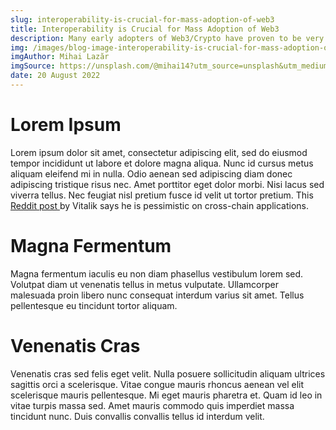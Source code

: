 ```yaml
---
slug: interoperability-is-crucial-for-mass-adoption-of-web3
title: Interoperability is Crucial for Mass Adoption of Web3
description: Many early adopters of Web3/Crypto have proven to be very religious about their preferred blockchain protocol. These people are often referred to as maximalists, and they generally believe that their preferred protocol will be the big winner when mass adoption hits, leaving all other protocols behind. In this blog, I talk about why I disagree with this and what I think a multi-chain future looks like.
img: /images/blog-image-interoperability-is-crucial-for-mass-adoption-of-web3.jpeg
imgAuthor: Mihai Lazăr
imgSource: https://unsplash.com/@mihai14?utm_source=unsplash&utm_medium=referral&utm_content=creditCopyText
date: 20 August 2022
---
```


# Lorem Ipsum

Lorem ipsum dolor sit amet, consectetur adipiscing elit, sed do eiusmod tempor incididunt ut labore et dolore magna aliqua. Nunc id cursus metus aliquam eleifend mi in nulla. Odio aenean sed adipiscing diam donec adipiscing tristique risus nec. Amet porttitor eget dolor morbi. Nisi lacus sed viverra tellus. Nec feugiat nisl pretium fusce id velit ut tortor pretium. This
<a
				href="https://old.reddit.com/r/ethereum/comments/rwojtk/ama_we_are_the_efs_research_team_pt_7_07_january/hrngyk8/"
				target="_blank"
				rel="noopener noreferrer"
			>
Reddit post
</a> by Vitalik says he is pessimistic on cross-chain applications.

# Magna Fermentum

Magna fermentum iaculis eu non diam phasellus vestibulum lorem sed. Volutpat diam ut venenatis tellus in metus vulputate. Ullamcorper malesuada proin libero nunc consequat interdum varius sit amet. Tellus pellentesque eu tincidunt tortor aliquam.

# Venenatis Cras

Venenatis cras sed felis eget velit. Nulla posuere sollicitudin aliquam ultrices sagittis orci a scelerisque. Vitae congue mauris rhoncus aenean vel elit scelerisque mauris pellentesque. Mi eget mauris pharetra et. Quam id leo in vitae turpis massa sed. Amet mauris commodo quis imperdiet massa tincidunt nunc. Duis convallis convallis tellus id interdum velit.
